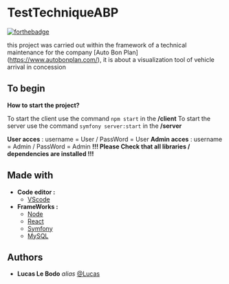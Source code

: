  TestTechniqueABP
===
[![forthebadge](https://forthebadge.com/images/badges/built-with-love.svg)](https://forthebadge.com)

this project was carried out within the framework of a technical maintenance for the company [Auto Bon Plan] (https://www.autobonplan.com/), it is about a visualization tool of vehicle arrival in concession

## To begin
**How to start the project?**

To start the client use the command ``npm start`` in the **/client**
To start the server use the command ``symfony server:start`` in the **/server**


**User acces** : username = User / PassWord = User
**Admin acces** : username = Admin / PassWord = Admin
 __!!! Please Check that all libraries / dependencies are installed !!!__
## Made with

* __Code editor :__
    * [VScode](https://code.visualstudio.com/)
* __FrameWorks :__
    * [Node](https://nodejs.org/en/)
    * [React](https://reactjs.org/)
    * [Symfony](https://symfony.com/)
    * [MySQL](https://www.mysql.com/fr/)
## Authors

* **Lucas Le Bodo** _alias_ [@Lucas](https://github.com/Lucas-LeBodo)